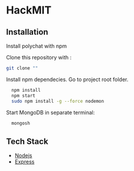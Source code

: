 # HackMIT
 
## Installation

Install polychat with npm

Clone this repository with :
```bash
git clone ""
```

Install npm dependecies. Go to project root folder.

```bash
  npm install
  npm start
  sudo npm install -g --force nodemon
```

Start MongoDB in separate terminal:
```bash
  mongosh
```

## Tech Stack

- [Nodejs](https://nodejs.org/en/)
- [Express](https://expressjs.com/)